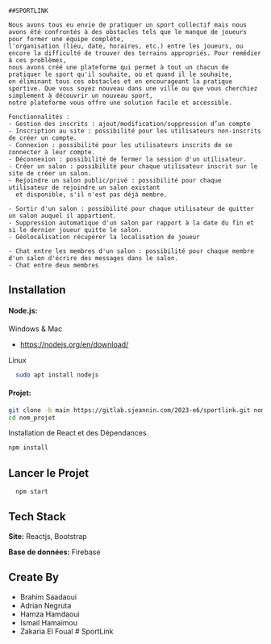 ```
##SPORTLINK

Nous avons tous eu envie de pratiquer un sport collectif mais nous avons été confrontés à des obstacles tels que le manque de joueurs pour former une équipe complète, 
l'organisation (lieu, date, horaires, etc.) entre les joueurs, ou encore la difficulté de trouver des terrains appropriés. Pour remédier à ces problèmes,
nous avons créé une plateforme qui permet à tout un chacun de pratiquer le sport qu'il souhaite, où et quand il le souhaite,
en éliminant tous ces obstacles et en encourageant la pratique sportive. Que vous soyez nouveau dans une ville ou que vous cherchiez simplement à découvrir un nouveau sport,
notre plateforme vous offre une solution facile et accessible.

Fonctionnalités : 
- Gestion des inscrits : ajout/modification/suppression d’un compte
- Inscription au site : possibilité pour les utilisateurs non-inscrits de créer un compte.
- Connexion : possibilité pour les utilisateurs inscrits de se connecter à leur compte.
- Déconnexion : possibilité de fermer la session d'un utilisateur.
- Créer un salon : possibilité pour chaque utilisateur inscrit sur le site de créer un salon.
- Rejoindre un salon public/privé : possibilité pour chaque utilisateur de rejoindre un salon existant
  et disponible, s'il n'est pas déjà membre.

- Sortir d'un salon : possibilité pour chaque utilisateur de quitter un salon auquel il appartient.
- Suppression automatique d'un salon par rapport à la date du fin et si le dernier joueur quitte le salon.
- Géolocalisation récupérer la localisation de joueur

- Chat entre les membres d'un salon : possibilité pour chaque membre d'un salon d'écrire des messages dans le salon.
- Chat entre deux membres

```
## Installation 

#### Node.js:

Windows & Mac
- https://nodejs.org/en/download/

Linux
```bash
  sudo apt install nodejs

```

#### Projet:
```bash
git clone -b main https://gitlab.sjeannin.com/2023-e6/sportlink.git nom_projet
cd nom_projet
```

Installation de React et des Dépendances

```bash
npm install 
```


## Lancer le Projet

```bash
  npm start
```


## Tech Stack

**Site:** Reactjs, Bootstrap

**Base de données:** Firebase


## Create By
- Brahim Saadaoui
- Adrian Negruta
- Hamza Hamdaoui
- Ismail Hamaimou
- Zakaria El Foual
#   S p o r t L i n k 
 
 
